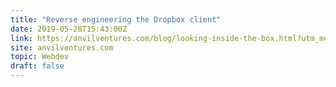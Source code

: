 ```yaml
---
title: "Reverse engineering the Dropbox client"
date: 2019-05-28T15:43:00Z
link: https://anvilventures.com/blog/looking-inside-the-box.html?utm_medium=RSS&utm_source=hune
site: anvilventures.com
topic: Webdev
draft: false
---
```

